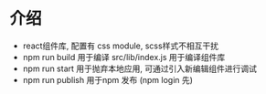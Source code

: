 # 介绍

  * react组件库, 配置有 css module, scss样式不相互干扰
  * npm run build 用于编译 src/lib/index.js 用于编译组件库
  * npm run start 用于抛弃本地应用, 可通过引入新编辑组件进行调试
  * npm run publish 用于npm 发布 (npm login 先)

